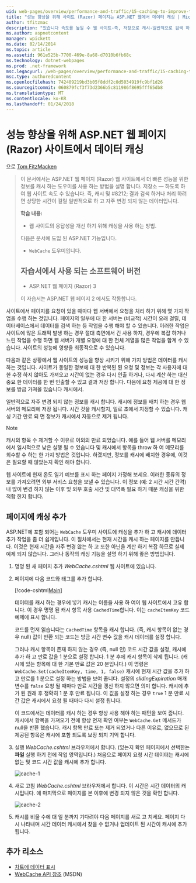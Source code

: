 ```yaml
---
uid: web-pages/overview/performance-and-traffic/15-caching-to-improve-the-performance-of-your-website
title: "성능 향상을 위해 사이트 (Razor) 페이지는 ASP.NET 웹에서 데이터 캐싱 | Microsoft Docs"
author: tfitzmac
description: "있습니다 속도를 높일 수 웹 사이트-즉, 저장으로 캐시-일반적으로 검색 하거나 처리 하려면 상당한 시간이 걸릴 수 있는 데이터의 결과 중..."
ms.author: aspnetcontent
manager: wpickett
ms.date: 02/14/2014
ms.topic: article
ms.assetid: 961e525b-7700-469e-8a68-d7010b6fb68c
ms.technology: dotnet-webpages
ms.prod: .net-framework
msc.legacyurl: /web-pages/overview/performance-and-traffic/15-caching-to-improve-the-performance-of-your-website
msc.type: authoredcontent
ms.openlocfilehash: 742409219bd3b05f8ddf2c0d5034919fc9bf1d26
ms.sourcegitcommit: 060879fcf3f73d2366b5c811986f8695fff65db8
ms.translationtype: MT
ms.contentlocale: ko-KR
ms.lasthandoff: 01/24/2018
---
```

<a name="caching-data-in-an-aspnet-web-pages-razor-site-for-better-performance"></a>성능 향상을 위해 ASP.NET 웹 페이지 (Razor) 사이트에서 데이터 캐싱
====================
으로 [Tom FitzMacken](https://github.com/tfitzmac)

> 이 문서에서는 ASP.NET 웹 페이지 (Razor) 웹 사이트에서 더 빠른 성능을 위한 정보를 캐시 하는 도우미를 사용 하는 방법을 설명 합니다. 저장소 &#8212; 하도록 하 여 웹 사이트 속도 수 있습니다. 즉, 캐시 및 #8212; 결과 검색 하거나 처리 하려면 상당한 시간이 걸릴 일반적으로 하 고 자주 변경 되지 않는 데이터입니다.
> 
> **학습 내용:** 
> 
> - 웹 사이트의 응답성을 개선 하기 위해 캐싱을 사용 하는 방법.
> 
> 다음은 문서에 도입 된 ASP.NET 기능입니다.
> 
> - `WebCache` 도우미입니다.
>   
> 
> ## <a name="software-versions-used-in-the-tutorial"></a>자습서에서 사용 되는 소프트웨어 버전
> 
> 
> - ASP.NET 웹 페이지 (Razor) 3
>   
> 
> 이 자습서는 ASP.NET 웹 페이지 2 에서도 작동합니다.


사이트에서 페이지를 요청이 있을 때마다 웹 서버에서 요청을 처리 하기 위해 몇 가지 작업을 수행 하는 것입니다. 페이지의 일부에 대 한 서버는 (비교적) 시간이 오래 걸릴, 데이터베이스에서 데이터를 검색 하는 등 작업을 수행 해야 할 수 있습니다. 이러한 작업은 사이트에 많은 트래픽 발생 하는 경우 절대 측면에서 긴 사용 하지, 경우에 복잡 하거나 느린 작업을 수행 하면 웹 서버가 개별 요청에 대 한 전체 계열을 많은 작업을 합계 수 있습니다. 사이트의 성능에 영향을 최종적으로 수 있습니다.

다음과 같은 상황에서 웹 사이트의 성능을 향상 시키기 위해 가지 방법은 데이터를 캐시 하는 것입니다. 사이트가 동일한 정보에 대 한 반복된 된 요청 및 정보는 각 사용자에 대 한 수정 하지 않아도 가져오고 시간이 없는 경우 다시 인출 하거나, 다시 계산 하는 대신 중요 한 데이터를 한 번 인출할 수 있고 결과 저장 합니다. 다음에 요청 제공에 대 한 정보를 방금 가져올 있습니다 캐시에서.

일반적으로 자주 변경 되지 않는 정보를 캐시 합니다. 캐시에 정보를 배치 하는 경우 웹 서버의 메모리에 저장 됩니다. 시간 것을 캐시할지, 일로 초에서 지정할 수 있습니다. 캐싱 기간 만료 되 면 정보가 캐시에서 자동으로 제거 됩니다.

> [!NOTE]
> 캐시의 항목 수 제거할 수 이유로 이외의 만료 되었습니다. 예를 들어 웹 서버를 메모리에서 일시적으로 낮은 실행 될 수 있습니다 및 캐시에서 항목을 throw 하 여 메모리를 회수할 수 하는 한 가지 방법은 것입니다. 하겠지만, 정보를 캐시에 배치한 경우에, 이것은 필요할 때 않았는지 확인 해야 합니다.


웹 사이트에 현재 온도 일기 예보를 표시 하는 페이지 가정해 보세요. 이러한 종류의 정보를 가져오려면 외부 서비스 요청을 보낼 수 있습니다. 이 정보 (예: 2 시간 시간 간격) 내 많이 변경 하지 않는 이후 및 외부 호출 시간 및 대역폭 필요 하기 때문 캐싱을 위한 적합 한지 합니다.

## <a name="adding-caching-to-a-page"></a>페이지에 캐싱 추가

ASP.NET에 포함 되어는 `WebCache` 도우미 사이트에 캐싱을 추가 하 고 캐시에 데이터 추가 작업을 좀 더 쉽게입니다. 이 절차에서는 현재 시간을 캐시 하는 페이지를 만듭니다. 이것은 현재 시간을 자주 변경 않는 하 고 또한 아닌을 계산 하기 복잡 하므로 실제 예제 되지 않습니다. 그러나 동작의 캐싱 기능을 설명 하기 위해 좋은 방법입니다.

1. 명명 된 새 페이지 추가 *WebCache.cshtml* 웹 사이트에 있습니다.
2. 페이지에 다음 코드와 태그를 추가 합니다.

    [!code-cshtml[Main](15-caching-to-improve-the-performance-of-your-website/samples/sample1.cshtml)]

    데이터를 캐시 하는 경우에 넣기 캐시는 이름을 사용 하 여이 웹 사이트에서 고유 합니다. 이 경우 명명 된 캐시 항목 사용 `CachedTime`합니다. 이는 `cacheItemKey` 코드 예제에 표시 합니다.

    코드를 먼저 읽습니다는 `CachedTime` 항목을 캐시 합니다. (즉, 캐시 항목이 없는 경우 null) 값이 반환 되는 코드는 방금 시간 변수 값을 캐시 데이터를 설정 합니다.

    그러나 캐시 항목이 존재 하지 않는 경우 (즉, null 인) 코드 시간 값을 설정, 캐시에 추가 하 고 만료 값을 1 분으로 설정 합니다. 1 분 후에 캐시 항목이 삭제 됩니다. (캐시에 있는 항목에 대 한 기본 만료 값은 20 분입니다.) 이 명령은 `WebCache.Set(cacheItemKey, time, 1, false)` 캐시에 현재 시간 값을 추가 하 고 만료를 1 분으로 설정 하는 방법을 보여 줍니다. 설정의 *slidingExpiration* 매개 변수를 `false` 요청 될 때마다 만료 시간을 갱신 하지 않으면 의미 합니다. 캐시에 추가 된 원래 후 정확히 1 분 후 만료 됩니다. 이 값을 설정 하는 경우 `true` 1 분 만료 시간 값은 캐시에서 요청 될 때마다 다시 설정 됩니다.

    이 코드에서는 데이터를 캐시 하는 경우 항상 사용 해야 하는 패턴을 보여 줍니다. 캐시에서 항목을 가져오기 전에 항상 먼저 확인 여부는 `WebCache.Get` 메서드가 null을 반환 했습니다. 캐시 항목 만료 또는 제거 되었거나 다른 이유로, 없으므로 된 제공된 항목은 캐시에 포함 되도록 보장 되지 기억 합니다.
3. 실행 *WebCache.cshtml* 브라우저에서 합니다. (있는지 확인 페이지에서 선택한는 **파일** 실행 하기 전에 작업 영역입니다.) 처음으로 페이지 요청 시간 데이터는 캐시에 없는 및 코드 시간 값을 캐시에 추가 합니다.

    ![cache-1](15-caching-to-improve-the-performance-of-your-website/_static/image1.jpg)
4. 새로 고침 *WebCache.cshtml* 브라우저에서 합니다. 이 시간은 시간 데이터의 캐시입니다. 에 마지막으로 페이지를 본 이후에 변경 되지 않은 것을 확인 합니다.

    ![cache-2](15-caching-to-improve-the-performance-of-your-website/_static/image2.jpg)
5. 캐시를 비울 수에 대 일 분까지 기다려야 다음 페이지를 새로 고 치세요. 페이지 다시 나타내며 시간 데이터 캐시에서 찾을 수 없거나 업데이트 된 시간이 캐시에 추가 됩니다.

<a id="Additional_Resources"></a>
## <a name="additional-resources"></a>추가 리소스


- [차트에 데이터 표시](https://go.microsoft.com/fwlink/?LinkId=202895)
- [WebCache API 참조](https://msdn.microsoft.com/library/system.web.helpers.webcache(v=vs.99).aspx) (MSDN)
